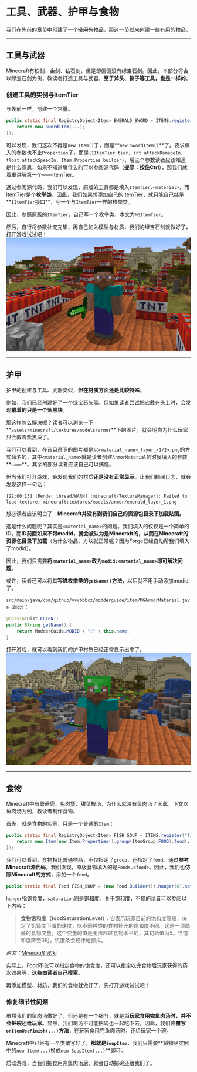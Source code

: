 # 工具、武器、护甲与食物

我们在先前的章节中创建了一个~~没用的~~物品，那这一节就来创建一些有用的物品。

---

## 工具与武器

Minecraft有铁剑、金剑、钻石剑，但是却偏偏没有绿宝石剑。因此，本部分将会以绿宝石剑为例，教读者打造工具与武器，**至于斧头、镐子等工具，也是一样的**。

### 创建工具的实例与ItemTier

与先前一样，创建一个常量。

```java
public static final RegistryObject<Item> EMERALD_SWORD = ITEMS.register("emerald_sword", () -> {
	return new SwordItem(...);
});
```

可以发现，我们这次不再是`new Item()`了，而是**`new SwordItem()`**了。要求填入的参数也不止`Properties`了，而是`(IItemTier tier, int attackDamageIn, float attackSpeedIn, Item.Properties builder)`，后三个参数读者应该知道是什么意思，如果不知道填什么的可以参阅源代码（**提示：按住Ctrl**），那我们就着重讲解第一个——ItemTier。

通过参阅源代码，我们可以发现，原版的工具都是填入`ItemTier.<material>`，而ItemTier是个**枚举类**。因此，我们如果想添加自己的ItemTier，就只能自己继承**`IItemTier`接口**，写一个与`ItemTier`一样的枚举类。

因此，参照原版的`ItemTier`，自己写一个枚举类，本文为`MGItemTier`。

然后，自行将参数补充完毕，再自己加入模型与材质，我们的绿宝石剑就做好了，打开游戏试试吧！  
![image1](../../resources/3/3.2/3.2.3-1.png)

---

## 护甲

护甲的创建与工具、武器类似，**但在材质方面还是比较特殊**。

例如，我们已经创建好了一个绿宝石头盔。但如果读者尝试把它戴在头上时，会发现**戴着的只是一个紫黑块**。

那这样怎么解决呢？读者可以浏览一下**`assets/minecraft/textures/models/armor`**下的图片，就会明白为什么玩家只会戴着紫黑块了。

我们可以看到，在该目录下的图片都是以`<material_name>_layer_<1/2>.png`的方式命名的，其中`<material_name>`就是读者创建`ArmorMaterial`的时候填入的参数**`name`**。其余的部分读者应该自己可以搞懂。

但当我们打开游戏，会发现我们的材质**还是没有正常显示**。让我们翻阅日志，就会发现这样一句话：

```
[22:00:13] [Render thread/WARN] [minecraft/TextureManager]: Failed to load texture: minecraft:textures/models/armor/emerald_layer_1.png
```

想必读者应该明白了：**Minecraft并没有到我们自己的资源包目录下加载贴图。**

这是什么问题呢？其实是`<material_name>`的问题。我们填入的仅仅是一个简单的ID，而**ID前面如果不带modid，就会被认为是Minecraft的，从而在Minecraft的资源包目录下加载**（为什么物品、方块就正常呢？因为Forge已经自动帮我们填入了modid）。

因此，我们只需要**将`<material_name>`改为`modid:<material_name>`即可解决问题**。

或许，读者还可以将其**写进枚举类的`getName()`方法**，以后就不用手动添加modid了。

`src/main/java/com/github/vvvbbbcz/modderguide/item/MGArmorMaterial.java（部分）`：

```java
@OnlyIn(Dist.CLIENT)
public String getName() {
	return ModderGuide.MODID + ":" + this.name;
}
```

打开游戏，就可以看到我们的护甲材质已经正常显示出来了。  
![image2](../../resources/3/3.2/3.2.3-2.png)

---

## 食物

Minecraft中有蘑菇煲、兔肉煲、甜菜根汤，为什么就没有鱼肉汤？因此，下文以鱼肉汤为例，教读者制作食物。

首先，就是食物的实例，只是一个普通的`Item`：

```java
public static final RegistryObject<Item> FISH_SOUP = ITEMS.register("fish_soup", () -> {
	return new Item(new Item.Properties().group(ItemGroup.FOOD).food(...));
});
```

我们可以看到，食物相比普通物品，不仅指定了`group`，还指定了`food`。通过**参考Minecraft源代码**，我们发现，原版食物填入的是`Foods.<food>`。因此，我们也**仿照Minecraft的方式**，添加一个`food`。

```java
public static final Food FISH_SOUP = (new Food.Builder()).hunger(8).saturation(0.6F).build();
```

`hunger`指饱食度，`saturation`则是饱和度。关于饱和度，不懂的读者可以参阅以下内容：

>**食物饱和度（foodSaturationLevel）**：它表示玩家目前的饱和度等级，决定了饥饿度下降的速度，吃不同种类的食物补充的饱和度不同。这是一项隐藏的食物变量，这个变量的值是无法超过食物水平的，其初始值为5。当饱和度降至0时，饥饿条会规律地颤抖。

*原文：[Minecraft Wiki]( )*

实际上，Food不仅可以指定食物的饱食度，还可以指定吃完食物后玩家获得的药水效果等，**这些由读者自己摸索**。

再添加模型、材质，我们的食物就做好了，先打开游戏试试吧！

### 修复细节性问题

虽然我们的鱼肉汤做好了，但还是有一个细节，就是**当玩家食用完鱼肉汤时，并不会把碗还给玩家**。显然，我们喝汤不可能把碗也一起吃下去。因此，我们要**覆写`onItemUseFinish(...)`方法**，在玩家食用完鱼肉汤时，还给玩家一个碗。

Minecraft中已经有一个类覆写好了，**那就是`SoupItem`**，我们只需要**将物品实例中的`new Item(...)`换成`new SoupItem(...)`**即可。

启动游戏，当我们把食用完鱼肉汤后，就会自动把碗还给我们了。